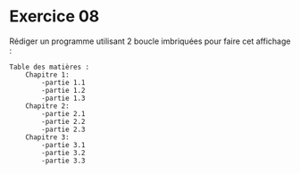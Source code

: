 # Exercice 08

Rédiger un programme utilisant 2 boucle imbriquées pour faire cet affichage :

```
Table des matières :
    Chapitre 1:
        -partie 1.1
        -partie 1.2
        -partie 1.3
    Chapitre 2:
        -partie 2.1
        -partie 2.2
        -partie 2.3
    Chapitre 3:
        -partie 3.1
        -partie 3.2
        -partie 3.3
```